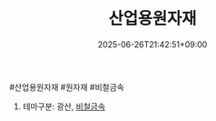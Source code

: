 ﻿---
title: "산업용원자재"
date: 2025-06-26T21:42:51+09:00
lastmod: 2025-06-26T21:42:51+09:00
type: docs
sidebar:
  open: true
weight: 6
---
<div style="display:none">
  <meta property="article:published_time" content="2025-06-26T12:42:51Z" />
  <meta property="article:modified_time" content="2025-06-26T12:42:51Z" />
</div>
#산업용원자재 #원자재 #비철금속

1. 테마구분: 광산, [비철금속](/industry-study/비철금속/)
